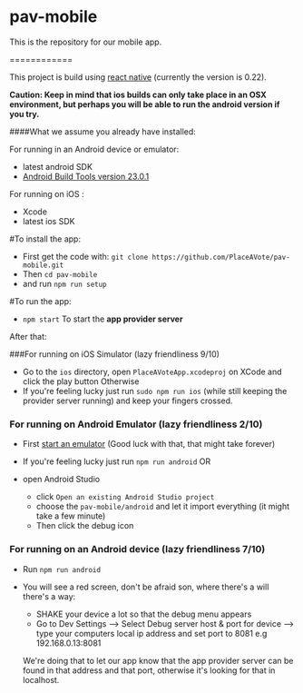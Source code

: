 # pav-mobile
This is the repository for our mobile app.


============


This project is build using [react native](https://github.com/facebook/react-native) (currently the version is 0.22).

**Caution: Keep in mind that ios builds can only take place in an OSX environment, but perhaps you will be able to run the android version if you try.**


####What we assume you already have installed:

For running in an Android device or emulator:
* latest android SDK
* [Android Build Tools version 23.0.1](http://stackoverflow.com/questions/33155087/react-native-on-android-failed-to-find-build-tools)

For running on iOS :
* Xcode
* latest ios SDK



#To install the app:
* First get the code with: `git clone https://github.com/PlaceAVote/pav-mobile.git`
* Then `cd pav-mobile`
* and run `npm run setup`




#To run the app:
 * `npm start` To start the **app provider server**

After that:

###For running on iOS Simulator (lazy friendliness 9/10)


* Go to the `ios` directory, open `PlaceAVoteApp.xcodeproj` on XCode and click the play button
Otherwise
* If you're feeling lucky just run `sudo npm run ios` (while still keeping the provider server running) and keep your fingers crossed.


### For running on Android Emulator (lazy friendliness 2/10)
 * First [start an emulator](http://developer.android.com/tools/devices/managing-avds.html) (Good luck with that, that might take forever)

 * If you're feeling lucky just run `npm run android`
 OR
 * open Android Studio
	 * click `Open an existing Android Studio project`
	 * choose the `pav-mobile/android` and let it import everything (it might take a few minute)
	 * Then click the debug icon

### For running on an Android device (lazy friendliness 7/10)

 * Run `npm run android`
 * You will see a red screen, don't be afraid son, where there's a will there's a way:
 	* SHAKE your device a lot so that the debug menu appears
 	* Go to Dev Settings --> Select Debug server host & port for device  -->  type your computers local ip address and set port to 8081 e.g 192.168.0.13:8081

 	We're doing that to let our app know that the app provider server can be found in that address and that port, otherwise it's looking for that in localhost.
